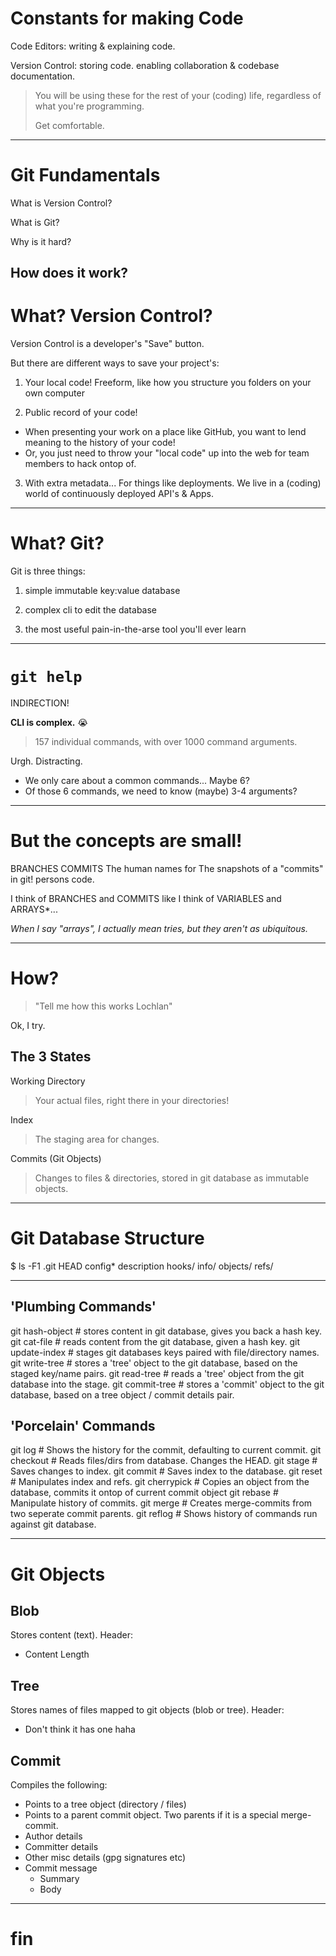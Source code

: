 
# Constants for making Code

Code Editors:       writing & explaining code.

Version Control:    storing code.
                    enabling collaboration & codebase documentation.


> You will be using these for the rest of your (coding) life,
> regardless of what you're programming.
>
> Get comfortable.

---

# Git Fundamentals

What is Version Control?

What is Git?

Why is it hard?

How does it work?
---

# What?   Version Control?

Version Control is a developer's "Save" button.

But there are different ways to save your project's:

1. Your local code!
   Freeform, like how you structure you folders on your own computer

2. Public record of your code!
  * When presenting your work on a place like GitHub, you want to lend
    meaning to the history of your code!
  * Or, you just need to throw your "local code" up into the web for
    team members to hack ontop of.

3. With extra metadata... For things like deployments.
   We live in a (coding) world of continuously deployed API's & Apps.
---

# What?   Git?

Git is three things:


1. simple immutable key:value database

2. complex cli to edit the database

3. the most useful pain-in-the-arse tool you'll ever learn
---

# `git help`

INDIRECTION!

**CLI is complex.** 😭

> 157 individual commands, with over 1000 command arguments.

Urgh. Distracting.

* We only care about a common commands... Maybe 6?
* Of those 6 commands, we need to know (maybe) 3-4 arguments?
---

# But the concepts are small!

 BRANCHES                      COMMITS
   The human names for           The snapshots of a
   "commits" in git!             persons code.

I think of BRANCHES and COMMITS like I think of VARIABLES and ARRAYS*...




_When I say "arrays", I actually mean tries, but they aren't as ubiquitous._

---


# How?

> "Tell me how this works Lochlan"

Ok, I try.


## The 3 States

Working Directory
> Your actual files, right there in your directories!

Index
> The staging area for changes.

Commits (Git Objects)
> Changes to files & directories, stored in git database as immutable objects.
---


# Git Database Structure

$ ls -F1 .git
HEAD
config*
description
hooks/
info/
objects/
refs/

---


## 'Plumbing Commands'

git hash-object      # stores content in git database, gives you back a hash key.
git cat-file         # reads content from the git database, given a hash key.
git update-index     # stages git databases keys paired with file/directory names.
git write-tree       # stores a 'tree' object to the git database, based on the staged key/name pairs.
git read-tree        # reads a 'tree' object from the git database into the stage.
git commit-tree      # stores a 'commit' object to the git database, based on a tree object / commit details pair.

## 'Porcelain' Commands

git log              # Shows the history for the commit, defaulting to current commit.
git checkout         # Reads files/dirs from database. Changes the HEAD.
git stage            # Saves changes to index.
git commit           # Saves index to the database.
git reset            # Manipulates index and refs.
git cherrypick       # Copies an object from the database, commits it ontop of current commit object
git rebase           # Manipulate history of commits.
git merge            # Creates merge-commits from two seperate commit parents.
git reflog           # Shows history of commands run against git database.

---


# Git Objects

## Blob

Stores content (text).
Header:
- Content Length

## Tree

Stores names of files mapped to git objects (blob or tree).
Header:
- Don't think it has one haha

## Commit

Compiles the following:
- Points to a tree object (directory / files)
- Points to a parent commit object. Two parents if it is a special merge-commit.
- Author details
- Committer details
- Other misc details (gpg signatures etc)
- Commit message
  * Summary
  * Body
---

# fin
